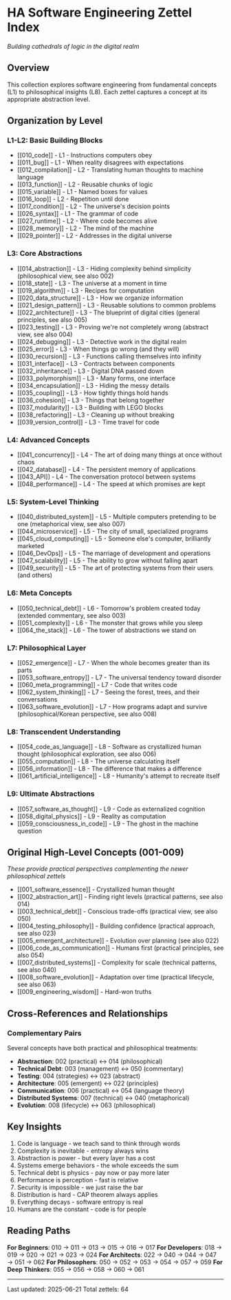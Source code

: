 # HA Software Engineering Zettel Index
*Building cathedrals of logic in the digital realm*

## Overview
This collection explores software engineering from fundamental concepts (L1) to philosophical insights (L8). Each zettel captures a concept at its appropriate abstraction level.

## Organization by Level

### L1-L2: Basic Building Blocks
- [[010_code]] - L1 - Instructions computers obey
- [[011_bug]] - L1 - When reality disagrees with expectations
- [[012_compilation]] - L2 - Translating human thoughts to machine language
- [[013_function]] - L2 - Reusable chunks of logic
- [[015_variable]] - L1 - Named boxes for values
- [[016_loop]] - L2 - Repetition until done
- [[017_condition]] - L2 - The universe's decision points
- [[026_syntax]] - L1 - The grammar of code
- [[027_runtime]] - L2 - Where code becomes alive
- [[028_memory]] - L2 - The mind of the machine
- [[029_pointer]] - L2 - Addresses in the digital universe

### L3: Core Abstractions
- [[014_abstraction]] - L3 - Hiding complexity behind simplicity (philosophical view, see also 002)
- [[018_state]] - L3 - The universe at a moment in time
- [[019_algorithm]] - L3 - Recipes for computation
- [[020_data_structure]] - L3 - How we organize information
- [[021_design_pattern]] - L3 - Reusable solutions to common problems
- [[022_architecture]] - L3 - The blueprint of digital cities (general principles, see also 005)
- [[023_testing]] - L3 - Proving we're not completely wrong (abstract view, see also 004)
- [[024_debugging]] - L3 - Detective work in the digital realm
- [[025_error]] - L3 - When things go wrong (and they will)
- [[030_recursion]] - L3 - Functions calling themselves into infinity
- [[031_interface]] - L3 - Contracts between components
- [[032_inheritance]] - L3 - Digital DNA passed down
- [[033_polymorphism]] - L3 - Many forms, one interface
- [[034_encapsulation]] - L3 - Hiding the messy details
- [[035_coupling]] - L3 - How tightly things hold hands
- [[036_cohesion]] - L3 - Things that belong together
- [[037_modularity]] - L3 - Building with LEGO blocks
- [[038_refactoring]] - L3 - Cleaning up without breaking
- [[039_version_control]] - L3 - Time travel for code

### L4: Advanced Concepts
- [[041_concurrency]] - L4 - The art of doing many things at once without chaos
- [[042_database]] - L4 - The persistent memory of applications
- [[043_API]] - L4 - The conversation protocol between systems
- [[048_performance]] - L4 - The speed at which promises are kept

### L5: System-Level Thinking
- [[040_distributed_system]] - L5 - Multiple computers pretending to be one (metaphorical view, see also 007)
- [[044_microservice]] - L5 - The city of small, specialized programs
- [[045_cloud_computing]] - L5 - Someone else's computer, brilliantly marketed
- [[046_DevOps]] - L5 - The marriage of development and operations
- [[047_scalability]] - L5 - The ability to grow without falling apart
- [[049_security]] - L5 - The art of protecting systems from their users (and others)

### L6: Meta Concepts
- [[050_technical_debt]] - L6 - Tomorrow's problem created today (extended commentary, see also 003)
- [[051_complexity]] - L6 - The monster that grows while you sleep
- [[064_the_stack]] - L6 - The tower of abstractions we stand on

### L7: Philosophical Layer
- [[052_emergence]] - L7 - When the whole becomes greater than its parts
- [[053_software_entropy]] - L7 - The universal tendency toward disorder
- [[060_meta_programming]] - L7 - Code that writes code
- [[062_system_thinking]] - L7 - Seeing the forest, trees, and their conversations
- [[063_software_evolution]] - L7 - How programs adapt and survive (philosophical/Korean perspective, see also 008)

### L8: Transcendent Understanding
- [[054_code_as_language]] - L8 - Software as crystallized human thought (philosophical exploration, see also 006)
- [[055_computation]] - L8 - The universe calculating itself
- [[056_information]] - L8 - The difference that makes a difference
- [[061_artificial_intelligence]] - L8 - Humanity's attempt to recreate itself

### L9: Ultimate Abstractions
- [[057_software_as_thought]] - L9 - Code as externalized cognition
- [[058_digital_physics]] - L9 - Reality as computation
- [[059_consciousness_in_code]] - L9 - The ghost in the machine question

## Original High-Level Concepts (001-009)
*These provide practical perspectives complementing the newer philosophical zettels*

- [[001_software_essence]] - Crystallized human thought
- [[002_abstraction_art]] - Finding right levels (practical patterns, see also 014)
- [[003_technical_debt]] - Conscious trade-offs (practical view, see also 050)
- [[004_testing_philosophy]] - Building confidence (practical approach, see also 023)
- [[005_emergent_architecture]] - Evolution over planning (see also 022)
- [[006_code_as_communication]] - Humans first (practical principles, see also 054)
- [[007_distributed_systems]] - Complexity for scale (technical patterns, see also 040)
- [[008_software_evolution]] - Adaptation over time (practical lifecycle, see also 063)
- [[009_engineering_wisdom]] - Hard-won truths

## Cross-References and Relationships

### Complementary Pairs
Several concepts have both practical and philosophical treatments:
- **Abstraction**: 002 (practical) ↔ 014 (philosophical)
- **Technical Debt**: 003 (management) ↔ 050 (commentary)
- **Testing**: 004 (strategies) ↔ 023 (abstract)
- **Architecture**: 005 (emergent) ↔ 022 (principles)
- **Communication**: 006 (practical) ↔ 054 (language theory)
- **Distributed Systems**: 007 (technical) ↔ 040 (metaphorical)
- **Evolution**: 008 (lifecycle) ↔ 063 (philosophical)

## Key Insights
1. Code is language - we teach sand to think through words
2. Complexity is inevitable - entropy always wins
3. Abstraction is power - but every layer has a cost
4. Systems emerge behaviors - the whole exceeds the sum
5. Technical debt is physics - pay now or pay more later
6. Performance is perception - fast is relative
7. Security is impossible - we just raise the bar
8. Distribution is hard - CAP theorem always applies
9. Everything decays - software entropy is real
10. Humans are the constant - code is for people

## Reading Paths

**For Beginners**: 010 → 011 → 013 → 015 → 016 → 017
**For Developers**: 018 → 019 → 020 → 021 → 023 → 024
**For Architects**: 022 → 040 → 044 → 047 → 051 → 062
**For Philosophers**: 050 → 052 → 053 → 054 → 057 → 059
**For Deep Thinkers**: 055 → 056 → 058 → 060 → 061

---
Last updated: 2025-06-21
Total zettels: 64
